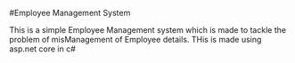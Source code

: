 #Employee Management System

This is a simple Employee Management system which is made to tackle
the problem of misManagement of Employee details. THis is made using 
asp.net core in c#
